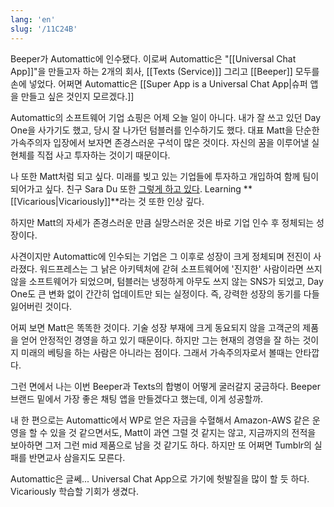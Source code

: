 ```yaml
---
lang: 'en'
slug: '/11C24B'
---
```


Beeper가 Automattic에 인수됐다.
이로써 Automattic은 "[[Universal Chat App]]"을 만들고자 하는 2개의 회사,
[[Texts (Service)]] 그리고 [[Beeper]] 모두를 손에 넣었다.
어쩌면 Automattic은 [[Super App is a Universal Chat App|슈퍼 앱을 만들고 싶은 것인지 모르겠다.]]

Automattic의 소프트웨어 기업 쇼핑은 어제 오늘 일이 아니다.
내가 잘 쓰고 있던 Day One을 사가기도 했고,
당시 잘 나가던 텀블러를 인수하기도 했다.
대표 Matt을 단순한 가속주의자 입장에서 보자면 존경스러운 구석이 많은 것이다.
자신의 꿈을 이루어낼 실현체를 직접 사고 투자하는 것이기 때문이다.

나 또한 Matt처럼 되고 싶다.
미래를 빚고 있는 기업들에 투자하고 개입하여 함께 팀이 되어가고 싶다.
친구 Sara Du 또한 [그렇게 하고 있다](https://www.saradu.com/portfolio).
Learning **[[Vicarious|Vicariously]]**라는 것 또한 인상 깊다.

하지만 Matt의 자세가 존경스러운 만큼 실망스러운 것은 바로 기업 인수 후 정체되는 성장이다.

사견이지만 Automattic에 인수되는 기업은 그 이후로 성장이 크게 정체되며 전진이 사라졌다.
워드프레스는 그 낡은 아키텍처에 갇혀 소프트웨어에 '진지한' 사람이라면 쓰지 않을 소프트웨어가 되었으며,
텀블러는 냉정하게 아무도 쓰지 않는 SNS가 되었고,
Day One도 큰 변화 없이 간간히 업데이트만 되는 실정이다.
즉, 강력한 성장의 동기를 다들 잃어버린 것이다.

어찌 보면 Matt은 똑똑한 것이다.
기술 성장 부재에 크게 동요되지 않을 고객군의 제품을 얻어 안정적인 경영을 하고 있기 때문이다.
하지만 그는 현재의 경영을 잘 하는 것이지 미래의 베팅을 하는 사람은 아니라는 점이다.
그래서 가속주의자로서 볼때는 안타깝다.

그런 면에서 나는 이번 Beeper과 Texts의 합병이 어떻게 굴러갈지 궁금하다.
Beeper 브랜드 밑에서 가장 좋은 채팅 앱을 만들겠다고 했는데, 이게 성공할까.

내 한 편으로는 Automattic에서 WP로 얻은 자금을 수혈해서 Amazon-AWS 같은 운영을 할 수 있을 것 같으면서도,
Matt이 과연 그럴 것 같지는 않고,
지금까지의 전적을 보아하면 그저 그런 mid 제품으로 남을 것 같기도 하다.
하지만 또 어쩌면 Tumblr의 실패를 반면교사 삼을지도 모른다.

Automattic은 글쎄... Universal Chat App으로 가기에 헛발질을 많이 할 듯 하다.
Vicariously 학습할 기회가 생겼다.
